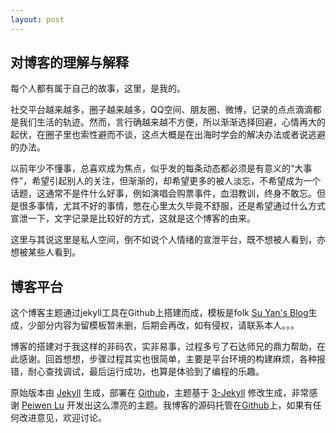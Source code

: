 ```yaml
---
layout: post
---
```


## 对博客的理解与解释

每个人都有属于自己的故事，这里，是我的。

社交平台越来越多，圈子越来越多，QQ空间、朋友圈、微博，记录的点点滴滴都是我们生活的轨迹。然而，言行确越来越不方便，所以渐渐选择回避，心情再大的起伏，在圈子里也索性避而不谈，这点大概是在出海时学会的解决办法或者说逃避的办法。

以前年少不懂事，总喜欢成为焦点，似乎发的每条动态都必须是有意义的“大事件”，希望引起别人的关注，但渐渐的，却希望更多的被人淡忘，不希望成为一个话题，这通常不是件什么好事，例如演唱会购票事件，血泪教训，终身不敢忘。但是很多事情，尤其不好的事情，憋在心里太久毕竟不舒服，还是希望通过什么方式宣泄一下，文字记录是比较好的方式，这就是这个博客的由来。

这里与其说这里是私人空间，倒不如说个人情绪的宣泄平台，既不想被人看到，亦想被某些人看到。



## 博客平台

这个博客主题通过jekyll工具在Github上搭建而成，模板是folk [Su Yan's Blog](http://yansu.org/)生成，少部分内容为留模板暂未删，后期会再改，如有侵权，请联系本人。。。

博客的搭建对于我这样的非码农，实非易事，过程多亏了石达师兄的鼎力帮助，在此感谢。回首想想，步骤过程其实也很简单，主要是平台环境的构建麻烦，各种报错，耐心查找调试，最后运行成功，也算是体验到了编程的乐趣。

原始版本由 [Jekyll](http://jekyllrb.com/) 生成，部署在 [Github](https://pages.github.com)，主题基于 [3-Jekyll](https://github.com/P233/3-Jekyll) 修改生成，非常感谢 [Peiwen Lu](https://github.com/P233) 开发出这么漂亮的主题。我博客的源码托管在[Github](https://github.com/cugmax/cugmax.github.io)上，如果有任何改进意见，欢迎讨论。
